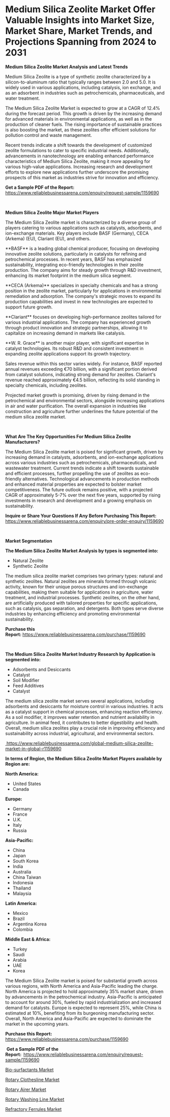 <p><h1>Medium Silica Zeolite Market Offer Valuable Insights into Market Size, Market Share, Market Trends, and Projections Spanning from 2024 to 2031</h1></p><p><strong>Medium Silica Zeolite Market Analysis and Latest Trends</strong></p>
<p><p>Medium Silica Zeolite is a type of synthetic zeolite characterized by a silicon-to-aluminum ratio that typically ranges between 2.0 and 5.0. It is widely used in various applications, including catalysis, ion exchange, and as an adsorbent in industries such as petrochemicals, pharmaceuticals, and water treatment. </p><p>The Medium Silica Zeolite Market is expected to grow at a CAGR of 12.4% during the forecast period. This growth is driven by the increasing demand for advanced materials in environmental applications, as well as in the production of cleaner fuels. The rising importance of sustainable practices is also boosting the market, as these zeolites offer efficient solutions for pollution control and waste management.</p><p>Recent trends indicate a shift towards the development of customized zeolite formulations to cater to specific industrial needs. Additionally, advancements in nanotechnology are enabling enhanced performance characteristics of Medium Silica Zeolite, making it more appealing for various high-value applications. Increasing research and development efforts to explore new applications further underscore the promising prospects of this market as industries strive for innovation and efficiency.</p></p>
<p><strong>Get a Sample PDF of the Report:&nbsp;</strong> <a href="https://www.reliablebusinessarena.com/enquiry/request-sample/1159690?utm_campaign=1556&utm_medium=2&utm_source=Github&utm_content=ia&utm_term=18102024&utm_id=medium-silica-zeolite">https://www.reliablebusinessarena.com/enquiry/request-sample/1159690</a></p>
<p>&nbsp;</p>
<p><strong>Medium Silica Zeolite Major Market Players</strong></p>
<p><p>The Medium Silica Zeolite market is characterized by a diverse group of players catering to various applications such as catalysts, adsorbents, and ion-exchange materials. Key players include BASF (Germany), CECA (Arkema) (EU), Clariant (EU), and others. </p><p>**BASF** is a leading global chemical producer, focusing on developing innovative zeolite solutions, particularly in catalysts for refining and petrochemical processes. In recent years, BASF has emphasized sustainability, integrating eco-friendly technologies in their zeolite production. The company aims for steady growth through R&D investment, enhancing its market footprint in the medium silica segment.</p><p>**CECA (Arkema)** specializes in specialty chemicals and has a strong position in the zeolite market, particularly for applications in environmental remediation and adsorption. The company's strategic moves to expand its production capabilities and invest in new technologies are expected to support future growth.</p><p>**Clariant** focuses on developing high-performance zeolites tailored for various industrial applications. The company has experienced growth through product innovation and strategic partnerships, allowing it to capitalize on increasing demand in markets like catalysis.</p><p>**W. R. Grace** is another major player, with significant expertise in catalyst technologies. Its robust R&D and consistent investment in expanding zeolite applications support its growth trajectory.</p><p>Sales revenue within this sector varies widely. For instance, BASF reported annual revenues exceeding €70 billion, with a significant portion derived from catalyst solutions, indicating strong demand for zeolites. Clariant's revenue reached approximately €4.5 billion, reflecting its solid standing in specialty chemicals, including zeolites.</p><p>Projected market growth is promising, driven by rising demand in the petrochemical and environmental sectors, alongside increasing applications in air and water purification. The overall expansion in industries like construction and agriculture further underlines the future potential of the medium silica zeolite market.</p></p>
<p>&nbsp;</p>
<p><strong>What Are The Key Opportunities For Medium Silica Zeolite Manufacturers?</strong></p>
<p><p>The Medium Silica Zeolite market is poised for significant growth, driven by increasing demand in catalysts, adsorbents, and ion-exchange applications across various industries such as petrochemicals, pharmaceuticals, and wastewater treatment. Current trends indicate a shift towards sustainable and efficient processes, further propelling the use of zeolites as eco-friendly alternatives. Technological advancements in production methods and enhanced material properties are expected to bolster market competitiveness. The future outlook remains positive, with a projected CAGR of approximately 5-7% over the next five years, supported by rising investments in research and development and a growing emphasis on sustainability.</p></p>
<p><strong>Inquire or Share Your Questions If Any Before Purchasing This Report:</strong> <a href="https://www.reliablebusinessarena.com/enquiry/pre-order-enquiry/1159690?utm_campaign=1556&utm_medium=2&utm_source=Github&utm_content=ia&utm_term=18102024&utm_id=medium-silica-zeolite">https://www.reliablebusinessarena.com/enquiry/pre-order-enquiry/1159690</a></p>
<p>&nbsp;</p>
<p><strong>Market Segmentation</strong></p>
<p><strong>The Medium Silica Zeolite Market Analysis by types is segmented into:</strong></p>
<p><ul><li>Natural Zeolite</li><li>Synthetic Zeolite</li></ul></p>
<p><p>The medium silica zeolite market comprises two primary types: natural and synthetic zeolites. Natural zeolites are minerals formed through volcanic activity, known for their unique porous structures and ion-exchange capabilities, making them suitable for applications in agriculture, water treatment, and industrial processes. Synthetic zeolites, on the other hand, are artificially produced with tailored properties for specific applications, such as catalysis, gas separation, and detergents. Both types serve diverse industries by enhancing efficiency and promoting environmental sustainability.</p></p>
<p><strong>Purchase this Report:&nbsp;</strong><a href="https://www.reliablebusinessarena.com/purchase/1159690?utm_campaign=1556&utm_medium=2&utm_source=Github&utm_content=ia&utm_term=18102024&utm_id=medium-silica-zeolite">https://www.reliablebusinessarena.com/purchase/1159690</a></p>
<p>&nbsp;</p>
<p><strong>The Medium Silica Zeolite Market Industry Research by Application is segmented into:</strong></p>
<p><ul><li>Adsorbents and Desiccants</li><li>Catalyst</li><li>Soil Modifier</li><li>Feed Additives</li><li>Catalyst</li></ul></p>
<p><p>The medium silica zeolite market serves several applications, including adsorbents and desiccants for moisture control in various industries. It acts as a catalyst support in chemical processes, enhancing reaction efficiency. As a soil modifier, it improves water retention and nutrient availability in agriculture. In animal feed, it contributes to better digestibility and health. Overall, medium silica zeolites play a crucial role in improving efficiency and sustainability across industrial, agricultural, and environmental sectors.</p></p>
<p><a href="https://www.reliablebusinessarena.com/global-medium-silica-zeolite-market-in-global-r1159690?utm_campaign=1556&utm_medium=2&utm_source=Github&utm_content=ia&utm_term=18102024&utm_id=medium-silica-zeolite">&nbsp;https://www.reliablebusinessarena.com/global-medium-silica-zeolite-market-in-global-r1159690</a></p>
<p><strong>In terms of Region, the Medium Silica Zeolite Market Players available by Region are:</strong></p>
<p>
    <p> <strong> North America: </strong>
        <ul>
            <li>United States</li>
            <li>Canada</li>
        </ul>
        </p> 
    <p> <strong> Europe: </strong>
        <ul>
            <li>Germany</li>
            <li>France</li>
            <li>U.K.</li>
            <li>Italy</li>
            <li>Russia</li>
        </ul>
        </p> 
    <p> <strong> Asia-Pacific: </strong>
        <ul>
            <li>China</li>
            <li>Japan</li>
            <li>South Korea</li>
            <li>India</li>
            <li>Australia</li>
            <li>China Taiwan</li>
            <li>Indonesia</li>
            <li>Thailand</li>
            <li>Malaysia</li>
        </ul>
        </p> 
    <p> <strong> Latin America: </strong>
        <ul>
            <li>Mexico</li>
            <li>Brazil</li>
            <li>Argentina Korea</li>
            <li>Colombia</li>
        </ul>
        </p> 
    <p> <strong> Middle East & Africa: </strong>
        <ul>
            <li>Turkey</li>
            <li>Saudi</li>
            <li>Arabia</li>
            <li>UAE</li>
            <li>Korea</li>
        </ul>
    </p>
    </p>
<p><p>The Medium Silica Zeolite market is poised for substantial growth across various regions, with North America and Asia-Pacific leading the charge. North America is projected to hold approximately 35% market share, driven by advancements in the petrochemical industry. Asia-Pacific is anticipated to account for around 30%, fueled by rapid industrialization and increased demand for catalysts. Europe is expected to represent 25%, while China is estimated at 10%, benefiting from its burgeoning manufacturing sector. Overall, North America and Asia-Pacific are expected to dominate the market in the upcoming years.</p></p>
<p><strong>Purchase this Report: </strong><a href="https://www.reliablebusinessarena.com/purchase/1159690?utm_campaign=1556&utm_medium=2&utm_source=Github&utm_content=ia&utm_term=18102024&utm_id=medium-silica-zeolite">https://www.reliablebusinessarena.com/purchase/1159690</a></p>
<p>&nbsp;<strong>Get a Sample PDF of the Report:&nbsp;&nbsp;</strong><a href="https://www.reliablebusinessarena.com/enquiry/request-sample/1159690?utm_campaign=1556&utm_medium=2&utm_source=Github&utm_content=ia&utm_term=18102024&utm_id=medium-silica-zeolite">https://www.reliablebusinessarena.com/enquiry/request-sample/1159690</a></p>
<p><strong></strong></p>
<p><p><a href="https://github.com/rahu1506/Market-Research-Report-List-6/blob/main/bio-surfactants-market.md?utm_campaign=1556&utm_medium=2&utm_source=Github&utm_content=ia&utm_term=18102024&utm_id=medium-silica-zeolite">Bio-surfactants Market</a></p><p><a href="https://www.linkedin.com/pulse/global-perspectives-rotary-clothesline-market-trends-challenges-hvdxf?utm_campaign=1556&utm_medium=2&utm_source=Github&utm_content=ia&utm_term=18102024&utm_id=medium-silica-zeolite">Rotary Clothesline Market</a></p><p><a href="https://www.linkedin.com/pulse/strategic-roadmap-success-global-rotary-airer-market-analysis-c5fwf?utm_campaign=1556&utm_medium=2&utm_source=Github&utm_content=ia&utm_term=18102024&utm_id=medium-silica-zeolite">Rotary Airer Market</a></p><p><a href="https://www.linkedin.com/pulse/global-perspectives-rotary-washing-line-market-trends-forecast-b9xgf?utm_campaign=1556&utm_medium=2&utm_source=Github&utm_content=ia&utm_term=18102024&utm_id=medium-silica-zeolite">Rotary Washing Line Market</a></p><p><a href="https://github.com/FassouRP/Market-Research-Report-List-6/blob/main/refractory-ferrules-market.md?utm_campaign=1556&utm_medium=2&utm_source=Github&utm_content=ia&utm_term=18102024&utm_id=medium-silica-zeolite">Refractory Ferrules Market</a></p></p>